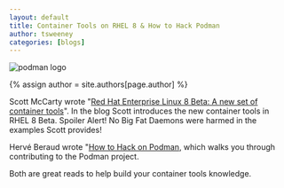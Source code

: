 ```yaml
---
layout: default
title: Container Tools on RHEL 8 & How to Hack Podman
author: tsweeney
categories: [blogs]
---
```

![podman logo](https://podman.io/images/podman.svg)

{% assign author = site.authors[page.author] %}

Scott McCarty wrote "[Red Hat Enterprise Linux 8 Beta: A new set of container tools](https://www.redhat.com/en/blog/red-hat-enterprise-linux-8-beta-new-set-container-tools)".  In the blog Scott introduces the new container tools in RHEL 8 Beta.  Spoiler Alert!  No Big Fat Daemons were harmed in the examples Scott provides! 

Hervé Beraud wrote "[How to Hack on Podman](https://herve.beraud.io/containers/linux/podman/isolate/environment/2019/02/06/how-to-hack-on-podman.html), which walks you through contributing to the Podman project.  

Both are great reads to help build your container tools knowledge. 

